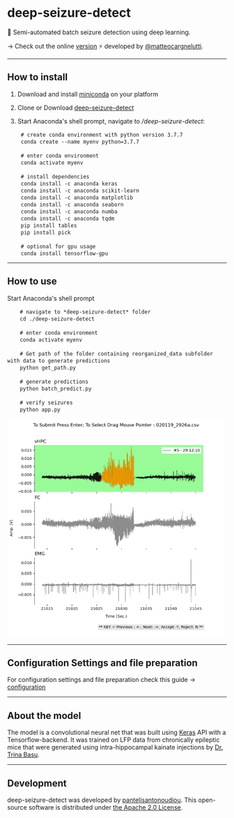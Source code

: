 # deep-seizure-detect
:snake: Semi-automated batch seizure detection using deep learning. 

-> Check out the online [version](https://github.com/matteocargnelutti/maguire-lab-seizure-detection-webapp) :zap: developed by [@matteocargnelutti](https://github.com/matteocargnelutti).

---
## How to install
1) Download and install [miniconda](https://docs.conda.io/en/latest/miniconda.html) on your platform
2) Clone or Download [deep-seizure-detect](https://github.com/pantelisantonoudiou/deep-seizure-detect)
3) Start Anaconda's shell prompt, navigate to */deep-seizure-detect*:

        # create conda environment with python version 3.7.7
        conda create --name myenv python=3.7.7     
        
        # enter conda environment
        conda activate myenv
        
        # install dependencies
        conda install -c anaconda keras
        conda install -c anaconda scikit-learn
        conda install -c anaconda matplotlib
        conda install -c anaconda seaborn
        conda install -c anaconda numba
        conda install -c anaconda tqdm
        pip install tables
        pip install pick
        
        # optional for gpu usage
        conda install tensorflow-gpu
        
---

## How to use

Start Anaconda's shell prompt
        
        # navigate to *deep-seizure-detect* folder
        cd ./deep-seizure-detect

        # enter conda environment
        conda activate myenv

        # Get path of the folder containing reorganized_data subfolder with data to generate predictions       
        python get_path.py
        
        # generate predictions
        python batch_predict.py
        
        # verify seizures
        python app.py
        
<img src="docs/app-UI.png" width="500">

---        
## Configuration Settings and file preparation
For configuration settings and file preparation check this guide -> [configuration](docs/configuration.md)

---
## About the model
The model is a convolutional neural net that was built using [Keras](https://keras.io/) API with a Tensorflow-backend. It was trained on LFP data from
chronically epileptic mice that were generated using intra-hippocampal kainate injections by [Dr. Trina Basu](https://twitter.com/trina_basu).
 
---
## Development
deep-seizure-detect was developed by [pantelisantonoudiou](https://github.com/pantelisantonoudiou).
This open-source software is distributed under [the Apache 2.0 License](/LICENSE).
        
        
        
        
        
        
        
        
